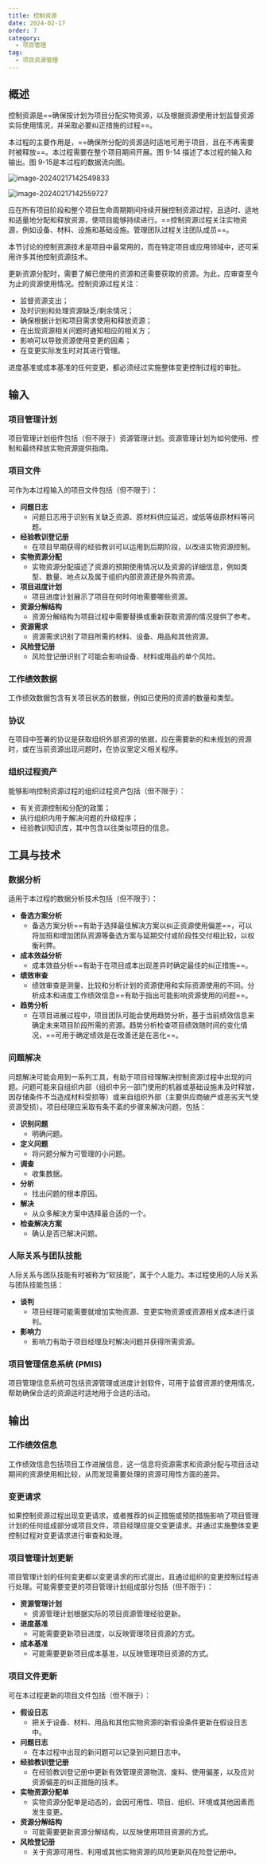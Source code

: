 ```yaml
---
title: 控制资源
date: 2024-02-17
order: 7
category:
  - 项目管理
tag:
  - 项目资源管理
---
```


## 概述

控制资源是==确保按计划为项目分配实物资源，以及根据资源使用计划监督资源实际使用情况，并采取必要纠正措施的过程==。

本过程的主要作用是，==确保所分配的资源适时适地可用于项目，且在不再需要时被释放==。本过程需要在整个项目期间开展。图 9-14 描述了本过程的输入和输出。图 9-15是本过程的数据流向图。

![image-20240217142549833](https://raw.githubusercontent.com/GodX-18/picBed/main/image-20240217142549833.png)

![image-20240217142559727](https://raw.githubusercontent.com/GodX-18/picBed/main/image-20240217142559727.png)

应在所有项目阶段和整个项目生命周期期间持续开展控制资源过程，且适时、适地和适量地分配和释放资源，使项目能够持续进行。==控制资源过程关注实物资源，例如设备、材料、设施和基础设施。管理团队过程关注团队成员==。

本节讨论的控制资源技术是项目中最常用的，而在特定项目或应用领域中，还可采用许多其他控制资源技术。 

更新资源分配时，需要了解已使用的资源和还需要获取的资源。为此，应审查至今为止的资源使用情况。控制资源过程关注：

* 监督资源支出；
* 及时识别和处理资源缺乏/剩余情况；
* 确保根据计划和项目需求使用和释放资源；
* 在出现资源相关问题时通知相应的相关方；
* 影响可以导致资源使用变更的因素；
* 在变更实际发生时对其进行管理。

进度基准或成本基准的任何变更，都必须经过实施整体变更控制过程的审批。

## 输入

### 项目管理计划

项目管理计划组件包括（但不限于）资源管理计划。资源管理计划为如何使用、控制和最终释放实物资源提供指南。

### 项目文件

可作为本过程输入的项目文件包括（但不限于）：

* **问题日志**
  * 问题日志用于识别有关缺乏资源、原材料供应延迟，或低等级原材料等问题。 
* **经验教训登记册**
  * 在项目早期获得的经验教训可以运用到后期阶段，以改进实物资源控制。
* **实物资源分配**
  * 实物资源分配描述了资源的预期使用情况以及资源的详细信息，例如类型、数量、地点以及属于组织内部资源还是外购资源。
* **项目进度计划**
  * 项目进度计划展示了项目在何时何地需要哪些资源。
* **资源分解结构** 
  * 资源分解结构为项目过程中需要替换或重新获取资源的情况提供了参考。
* **资源需求**
  * 资源需求识别了项目所需的材料、设备、用品和其他资源。
* **风险登记册**
  * 风险登记册识别了可能会影响设备、材料或用品的单个风险。

### 工作绩效数据

工作绩效数据包含有关项目状态的数据，例如已使用的资源的数量和类型。

### 协议

在项目中签署的协议是获取组织外部资源的依据，应在需要新的和未规划的资源时，或在当前资源出现问题时，在协议里定义相关程序。

### 组织过程资产

能够影响控制资源过程的组织过程资产包括（但不限于）：

* 有关资源控制和分配的政策；
* 执行组织内用于解决问题的升级程序；
* 经验教训知识库，其中包含以往类似项目的信息。

## 工具与技术

### 数据分析

适用于本过程的数据分析技术包括（但不限于）：

* **备选方案分析**
  * 备选方案分析==有助于选择最佳解决方案以纠正资源使用偏差==，可以将加班和增加团队资源等备选方案与延期交付或阶段性交付相比较，以权衡利弊。
* **成本效益分析**
  * 成本效益分析==有助于在项目成本出现差异时确定最佳的纠正措施==。
* **绩效审查**
  * 绩效审查是测量、比较和分析计划的资源使用和实际资源使用的不同。分析成本和进度工作绩效信息==有助于指出可能影响资源使用的问题==。 
* **趋势分析**
  * 在项目进展过程中，项目团队可能会使用趋势分析，基于当前绩效信息来确定未来项目阶段所需的资源。趋势分析检查项目绩效随时间的变化情况，==可用于确定绩效是在改善还是在恶化==。

### 问题解决

问题解决可能会用到一系列工具，有助于项目经理解决控制资源过程中出现的问题。问题可能来自组织内部（组织中另一部门使用的机器或基础设施未及时释放，因存储条件不当造成材料受损等）或来自组织外部（主要供应商破产或恶劣天气使资源受损）。项目经理应采取有条不紊的步骤来解决问题，包括：

* **识别问题**
  * 明确问题。
* **定义问题**
  * 将问题分解为可管理的小问题。
* **调查**
  * 收集数据。
* **分析**
  * 找出问题的根本原因。
* **解决**
  * 从众多解决方案中选择最合适的一个。
* **检查解决方案**
  * 确认是否已解决问题。

### 人际关系与团队技能

人际关系与团队技能有时被称为“软技能”，属于个人能力。本过程使用的人际关系与团队技能包括： 

* **谈判**
  * 项目经理可能需要就增加实物资源、变更实物资源或资源相关成本进行谈判。
* **影响力**
  * 影响力有助于项目经理及时解决问题并获得所需资源。

### 项目管理信息系统 (PMIS)

项目管理信息系统可包括资源管理或进度计划软件，可用于监督资源的使用情况，帮助确保合适的资源适时适地用于合适的活动。

## 输出

### 工作绩效信息

工作绩效信息包括项目工作进展信息，这一信息将资源需求和资源分配与项目活动期间的资源使用相比较，从而发现需要处理的资源可用性方面的差异。

### 变更请求

如果控制资源过程出现变更请求，或者推荐的纠正措施或预防措施影响了项目管理计划的任何组成部分或项目文件，项目经理应提交变更请求。并通过实施整体变更控制过程对变更请求进行审查和处理。

### 项目管理计划更新

项目管理计划的任何变更都以变更请求的形式提出，且通过组织的变更控制过程进行处理。可能需要变更的项目管理计划组成部分包括（但不限于）：

* **资源管理计划**
  * 资源管理计划根据实际的项目资源管理经验更新。
* **进度基准**
  * 可能需要更新项目进度，以反映管理项目资源的方式。
* **成本基准**
  * 可能需要更新项目成本基准，以反映管理项目资源的方式。

### 项目文件更新

可在本过程更新的项目文件包括（但不限于）：

* **假设日志**
  * 把关于设备、材料、用品和其他实物资源的新假设条件更新在假设日志中。
* **问题日志**
  * 在本过程中出现的新问题可以记录到问题日志中。
* **经验教训登记册**
  * 在经验教训登记册中更新有效管理资源物流、废料、使用偏差，以及应对资源偏差的纠正措施的技术。
* **实物资源分配单**
  * 实物资源分配单是动态的，会因可用性、项目、组织、环境或其他因素而发生变更。
* **资源分解结构**
  * 可能需要更新资源分解结构，以反映使用项目资源的方式。
* **风险登记册**
  * 关于资源可用性、利用或其他实物资源的风险更新风在险登记册中。